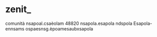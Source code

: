 # zenit_
comunità
nsapoal.csaèolam
48820
nsapola.esapola ndspola
Esapola-ennsams ospaesnsg.èpoamesaubxsapola
